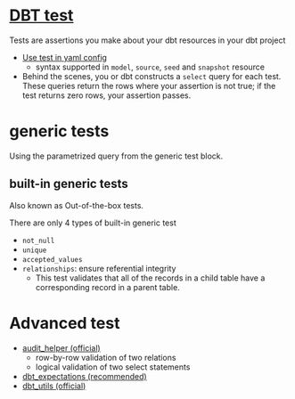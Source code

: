 # [DBT test](https://docs.getdbt.com/docs/build/tests)
Tests are assertions you make about your dbt resources in your dbt project
- [Use test in yaml config](https://docs.getdbt.com/reference/resource-properties/tests)
  - syntax supported in `model`, `source`, `seed` and `snapshot` resource
- Behind the scenes, you or dbt constructs a `select` query for each test. These queries return the rows where your assertion is not true; if the test returns zero rows, your assertion passes.
# generic tests
Using the parametrized query from the generic test block.
## built-in generic tests
Also known as Out-of-the-box tests. 

There are only 4 types of built-in generic test
- `not_null`
- `unique`
- `accepted_values`
- `relationships`: ensure referential integrity
  - This test validates that all of the records in a child table have a corresponding record in a parent table.

# Advanced test
- [audit_helper (official)](https://hub.getdbt.com/dbt-labs/audit_helper/latest/)
  - row-by-row validation of two relations
  - logical validation of two select statements
- [dbt_expectations (recommended)](https://hub.getdbt.com/calogica/dbt_expectations/latest/)
- [dbt_utils (official)](https://hub.getdbt.com/dbt-labs/dbt_utils/latest/)
